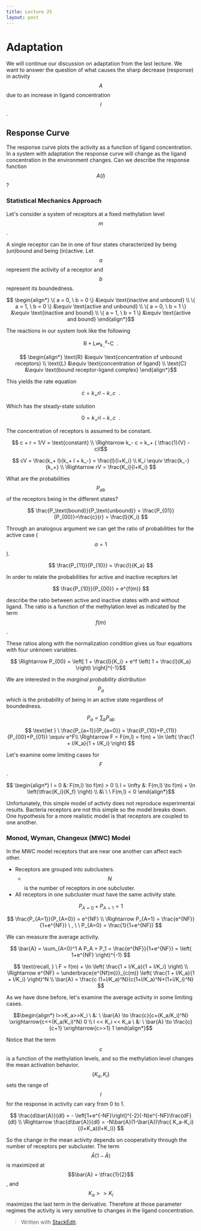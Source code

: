 ```yaml
---
title: Lecture 25
layout: post
---
```


# Adaptation

We will continue our discussion on adaptation from the last lecture. We want to answer the question of what causes the sharp decrease (response) in activity $$A$$ due to an increase in ligand concentration $$l$$.

## Response Curve

The response curve plots the activity as a function of ligand concentration. In a system with adaptation the response curve will change as the ligand concentration in the environment changes. Can we describe the response function $$A(l)$$?

### Statistical Mechanics Approach

Let's consider a system of receptors at a fixed methylation level $$m$$.

A single receptor can be in one of four states characterized by being (un)bound and being (in)active. Let $$a$$ represent the activity of a receptor and $$b$$ represent its boundedness.

$$ \begin{align*}
\{ a = 0, \ b = 0 \} &\equiv \text{inactive and unbound} \\
\{ a = 1, \ b = 0 \} &\equiv \text{active and unbound} \\
\{ a = 0, \ b = 1 \} &\equiv \text{inactive and bound} \\
\{ a = 1, \ b = 1 \} &\equiv \text{active and bound}
\end{align*}$$

The reactions in our system look like the following

$$
\text{R}+\text{L} \rightleftharpoons^{k_+}_{k_-} \text{C} \ \ .
$$

$$ \begin{align*}
\text{R} &\equiv \text{concentration of unbound receptors} \\
\text{L} &\equiv \text{concentration of ligand} \\
\text{C} &\equiv \text{bound receptor-ligand complex}
\end{align*}$$

This yields the rate equation

$$ \dot{c} = k_+ rl - k_- c  \ \ .$$

Which has the steady-state solution

$$  0 = k_+ rl - k_- c  \ \ .$$

The concentration of receptors is assumed to be constant.

$$ c + r = 1/V  = \text{constant} \\ \Rightarrow k_- c = k_+ ( \tfrac{1}{V} - c)l$$

$$
cV = \frac{k_+ l}{k_+ l + k_-} = \frac{l}{l+K_i} \\ K_i \equiv \tfrac{k_-}{k_+} \\
\Rightarrow rV = \frac{K_i}{l+K_i}
$$

What are the probabilities $$P_{ab}$$ of the receptors being in the different states? 

$$
\frac{P_\text{bound}}{P_\text{unbound}} = \frac{P_{01}}{P_{00}}=\frac{c}{r} = \frac{l}{K_i}
$$

Through an analogous argument we can get the ratio of probabilities for the active case ($$a=1$$).

$$
\frac{P_{11}}{P_{10}} = \frac{l}{K_a}
$$

In order to relate the probabilities for active and inactive receptors let

$$ \frac{P_{10}}{P_{00}} = e^{f(m)} $$

describe the ratio between active and inactive states with and without ligand. The ratio is a function of the methylation level as indicated by the term $$f(m)$$.

These ratios along with the normalization condition gives us four equations with four unknown variables.

$$ \Rightarrow P_{00} = \left[ 1 + \frac{l}{K_i} + e^f \left( 1 + \frac{l}{K_a} \right) \right]^{-1}$$ 

We are interested in the *marginal probability distribution* $$P_a$$ which is the probability of being in an active state regardless of boundedness.

$$ P_a = \sum_b P_{ab} $$

$$
\text{let } \ \frac{P_{a=1}}{P_{a=0}} = \frac{P_{10}+P_{11}}{P_{00}+P_{01}} \equiv e^F\\
\Rightarrow F = F(m,l) = f(m) + \ln \left( \frac{1 + l/K_a}{1 + l/K_i} \right)
$$

Let's examine some limiting cases for $$F$$.

$$ \begin{align*}
l = 0 &: F(m,l) \to f(m) > 0 \\
l = \infty &: F(m,l) \to f(m) + \ln \left(\tfrac{K_i}{K_f} \right) \\
&\  \ \ F(m,l) < 0
\end{align*}$$

Unfortunately, this simple model of activty does not reproduce experimental results. Bacteria receptors are not this simple so the model breaks down. One hypothesis for a more realistic model is that receptors are coupled to one another.

### Monod, Wyman, Changeux (MWC) Model

In the MWC model receptors that are near one another can affect each other.

- Receptors are grouped into subclusters.
	- $$N$$ is the number of receptors in one subcluster.
- All receptors in one subcluster must have the same activity state.

$$ P_{A=0} + P_{A=1} = 1 $$

$$
\frac{P_{A=1}}{P_{A=0}} = e^{NF} \\
\Rightarrow P_{A=1} = \frac{e^{NF}}{1+e^{NF}} \ , \ \ P_{A=0} = \frac{1}{1+e^{NF}}
$$

We can measure the average activity.

$$
\bar{A} = \sum_{A=0}^1 A P_A = P_1 = \frac{e^{NF}}{1+e^{NF}} = \left( 1+e^{NF} \right)^{-1}
$$

$$
\text{recall, } \ F = f(m) + \ln \left( \frac{1 + l/K_a}{1 + l/K_i} \right) \\
\Rightarrow e^{NF} = \underbrace{e^{Nf(m)}}_{c(m)} \left( \frac{1 + l/K_a}{1 + l/K_i} \right)^N \\
\bar{A} = \frac{c (1+l/K_a)^N}{c(1+l/K_a)^N+(1+l/K_i)^N}
$$

As we have done before, let's examine the average activity in some limiting cases.

$$\begin{align*}
l>>K_a>>K_i \ &: \ \bar{A} \to \frac{c}{c+(K_a/K_i)^N} \xrightarrow{c<<(K_a/K_i)^N} 0 \\
l << K_i << K_a \ &: \ \bar{A} \to \frac{c}{c+1} \xrightarrow{c>>1} 1
\end{align*}$$

Notice that the term $$c$$ is a function of the methylation levels, and so the methylation level changes the mean activation behavior. $$\{K_a,K_i\}$$ sets the range of $$l$$ for the response in activity can vary from 0 to 1.

$$
\frac{d\bar{A}}{dl} = - \left[1+e^{-NF}\right]^{-2}(-N)e^{-NF}\frac{dF}{dl} \\
\Rightarrow \frac{d\bar{A}}{dl} = -N\bar{A}(1-\bar{A})\frac{ K_a-K_i}{(l+K_a)(l+K_i)}
$$

So the change in the mean activity depends on cooperativity through the number of receptors per subcluster. The term $$\bar{A}(1-\bar{A})$$ is maximized at $$\bar{A} = \tfrac{1}{2}$$, and $$K_a>>K_i$$ maximizes the last term in the derivative. Therefore at those parameter regimes the activity is very sensitive to changes in the ligand concentration.

> Written with [StackEdit](https://stackedit.io/).
